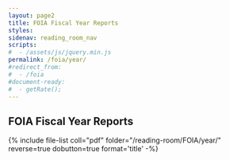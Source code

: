 ```yaml
---
layout: page2
title: FOIA Fiscal Year Reports
styles:
sidenav: reading_room_nav
scripts:
#  - /assets/js/jquery.min.js
permalink: /foia/year/
#redirect_from:
#  - /foia
#document-ready:
#  - getRate();
---
```


## FOIA Fiscal Year Reports

{% include file-list coll="pdf" folder="/reading-room/FOIA/year/" reverse=true  dobutton=true  format='title' -%}

<!-- CONTENT END -->
